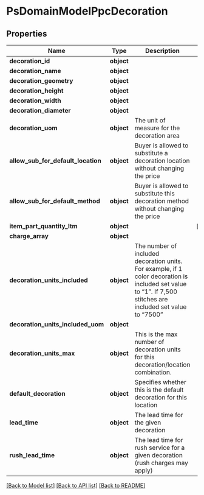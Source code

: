 # PsDomainModelPpcDecoration

## Properties
Name | Type | Description | Notes
------------ | ------------- | ------------- | -------------
**decoration_id** | **object** |  | 
**decoration_name** | **object** |  | 
**decoration_geometry** | **object** |  | 
**decoration_height** | **object** |  | 
**decoration_width** | **object** |  | 
**decoration_diameter** | **object** |  | 
**decoration_uom** | **object** | The unit of measure for the decoration area | 
**allow_sub_for_default_location** | **object** | Buyer is allowed to substitute a decoration location without changing the price | 
**allow_sub_for_default_method** | **object** | Buyer is allowed to substitute this decoration method without changing the price | 
**item_part_quantity_ltm** | **object** |  | [optional] 
**charge_array** | **object** |  | 
**decoration_units_included** | **object** | The number of included decoration units. For example, if 1 color decoration is included set value to “1”. If 7,500 stitches are included set value to “7500” | 
**decoration_units_included_uom** | **object** |  | 
**decoration_units_max** | **object** | This is the max number of decoration units for this decoration/location combination. | 
**default_decoration** | **object** | Specifies whether this is the default decoration for this location | 
**lead_time** | **object** | The lead time for the given decoration | 
**rush_lead_time** | **object** | The lead time for rush service for a given decoration (rush charges may apply) | 

[[Back to Model list]](../README.md#documentation-for-models) [[Back to API list]](../README.md#documentation-for-api-endpoints) [[Back to README]](../README.md)

